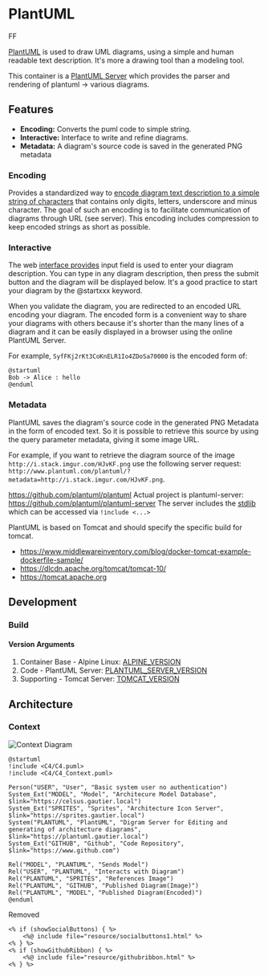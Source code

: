# PlantUML

FF

[PlantUML](https://plantuml.com) is used to draw UML diagrams, using a simple and human readable text description. It's more a drawing tool than a modeling tool.

This container is a [PlantUML Server](https://github.com/plantuml/plantuml-server) which provides the parser and rendering of plantuml -> various diagrams.

## Features

- **Encoding:** Converts the puml code to simple string.
- **Interactive:** Interface to write and refine diagrams.
- **Metadata:** A diagram's source code is saved in the generated PNG metadata 


### Encoding

Provides a standardized way to [encode diagram text description to a simple string of characters](https://plantuml.com/text-encoding) that contains only digits, letters, underscore and minus character. The goal of such an encoding is to facilitate communication of diagrams through URL (see server). This encoding includes compression to keep encoded strings as short as possible.

### Interactive

The web [interface provides](https://plantuml.com/server) input field is used to enter your diagram description. You can type in any diagram description, then press the submit button and the diagram will be displayed below. It's a good practice to start your diagram by the @startxxx keyword.

When you validate the diagram, you are redirected to an encoded URL encoding your diagram. The encoded form is a convenient way to share your diagrams with others because it's shorter than the many lines of a diagram and it can be easily displayed in a browser using the online PlantUML Server.

For example, `SyfFKj2rKt3CoKnELR1Io4ZDoSa70000` is the encoded form of:
```
@startuml
Bob -> Alice : hello
@enduml
```

### Metadata

PlantUML saves the diagram's source code in the generated PNG Metadata in the form of encoded text. So it is possible to retrieve this source by using the query parameter metadata, giving it some image URL.

For example, if you want to retrieve the diagram source of the image `http://i.stack.imgur.com/HJvKF.png` use the following server request: `http://www.plantuml.com/plantuml/?metadata=http://i.stack.imgur.com/HJvKF.png`.



https://github.com/plantuml/plantuml
Actual project is plantuml-server: https://github.com/plantuml/plantuml-server
The server includes the [stdlib](https://github.com/plantuml/plantuml-stdlib) which can be accessed via `!include <...>`  

PlantUML is based on Tomcat and should specify the specific build for tomcat.
- https://www.middlewareinventory.com/blog/docker-tomcat-example-dockerfile-sample/
- https://dlcdn.apache.org/tomcat/tomcat-10/
- https://tomcat.apache.org

## Development

### Build

#### Version Arguments

1. Container Base - Alpine Linux: [ALPINE_VERSION](https://hub.docker.com/repository/registry-1.docker.io/gautada/alpine/tags?page=1&ordering=last_updated) 
2. Code - PlantUML Server: [PLANTUML_SERVER_VERSION](https://github.com/plantuml/plantuml-server/tags)
3. Supporting - Tomcat Server: [TOMCAT_VERSION](https://dlcdn.apache.org/tomcat/tomcat-10)

## Architecture

### Context

![Context Diagram](https://www.plantuml.com/plantuml/svg/VLB1JiCm3BtlAqp5OKYekt12W0HR1PKOLErsdhBKQoFIf8fT1dzFqcrQOS0fZkttdb-SCsMaxag4c-dLP7eLjrsZxqPdtxEhgJMC7xolZZ9qPCquMXP97br2j2HquNmGf2JG9p4sqFaa60kYuneDAobOMHDTZ8g-lae-U1pDNsV9Su3EROaw1FTErefHTWwXJy9Ci5WBGbyzrygytKOrSqlNaub4JHt5bPTGw69jfT0_18eiJnT94PYBrdbY6efmK4cbDL2WU-zD_92W7UWFZN6KFT-_B9RptaEcXU5zF5EL4ysU5ZRMGL8gLgO2OKgeqA0J_TLkG0odAPK8I3eTfGtqVW7_-drC5q_BXp31e-AwMuTewfyHScmjARRkyvHvkzt6LTyUIzjunb6EUh2SeSa2JKcxpVZ6lk_m3OPjgVymJaWcs7fYcErS7H3V28yRod633er4WhGH5VxMVZIOTMkjgCRom3xkGHU_eOvMJa29aTvCwM5V)

```
@startuml
!include <C4/C4.puml>
!include <C4/C4_Context.puml>

Person("USER", "User", "Basic system user no authentication")
System_Ext("MODEL", "Model", "Architecure Model Database", $link="https://celsus.gautier.local")
System_Ext("SPRITES", "Sprites", "Architecture Icon Server", $link="https://sprites.gautier.local")
System("PLANTUML", "PlantUML", "Digram Server for Editing and generating of architecture diagrams", $link="https://plantuml.gautier.local")
System_Ext("GITHUB", "Github", "Code Repository", $link="https://www.github.com")

Rel("MODEL", "PLANTUML", "Sends Model")
Rel("USER", "PLANTUML", "Interacts with Diagram")
Rel("PLANTUML", "SPRITES", "References Image")
Rel("PLANTUML", "GITHUB", "Published Diagram(Image)")
Rel("PLANTUML", "MODEL", "Published Diagram(Encoded)")
@enduml
```


Removed 

```
<% if (showSocialButtons) { %>
	<%@ include file="resource/socialbuttons1.html" %>
<% } %>
<% if (showGithubRibbon) { %>
	<%@ include file="resource/githubribbon.html" %>
<% } %>
```